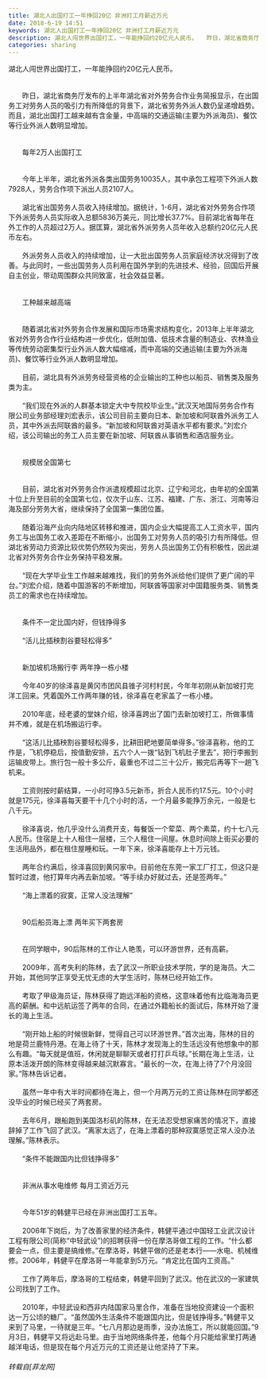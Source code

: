 ```yaml
---
title: 湖北人出国打工一年挣回20亿 非洲打工月薪近万元
date: 2018-6-19 14:51
keywords: 湖北人出国打工一年挣回20亿 非洲打工月薪近万元
description: 湖北人闯世界出国打工，一年能挣回约20亿元人民币。　　昨日，湖北省商务厅发布的上半年湖北省对外劳务合作业务简报显示，在出国务工对劳务人员的吸引力有所降低的背景下，湖北省劳务外派人数仍呈递增趋势。而且，湖北出国打工越来越有含金量，中高端的交通运输(主要为外派海员)、餐饮等行业外派人数明显增加。　　每年2万人出国打工　　今年上半年，湖北省外派各类出国劳务10035人，其中承包工程项下外派人数7928人，劳务合作项下派出人员2107人。　　湖北省出国劳务人员收入持续增加。据统计，1-6月，湖北省对外劳务合作项下外派劳务人员实际收入总额5836万美元，同比增长37.7%。目前湖北省每年在外工作的人员超过2万人。据匡算，湖北省外派劳务人员年收入总额约20亿元人民币左右。　　外派劳务人员收入的持续增加，让一大批出国劳务人员家庭经济状况得到了改善。与此同时，一些出国劳务人员利用在国外学到的先进技术、经验，回国后开展自主创业，带动周围群众共同致富，社会效益显著。　　工种越来越高端　　随着湖北省对外劳务合作发展和国际市场需求结构变化，2013年上半年湖北省对外劳务合作行业结构进一步优化，低附加值、低技术含量的制造业、农林渔业等传统劳动密集型行业外派人数大幅缩减，而中高端的交通运输(主要为外派海员)、餐饮等行业外派人数明显增加。　　目前，湖北具有外派劳务经营资格的企业输出的工种也以船员、销售类及服务类为主。　　“我们现在外派的人群基本锁定大中专院校毕业生。”武汉天地国际劳务合作有限公司业务部经理刘宏表示，该公司目前主要向日本、新加坡和阿联酋外派务工人员，其中外派去阿联酋的最多。“新加坡和阿联酋对英语水平都有要求。”刘宏介绍，该公司输出的务工人员主要在新加坡、阿联酋从事销售和酒店服务业。　　规模居全国第七　　目前，湖北省对外劳务合作派遣规模超过北京、辽宁和河北，由年初的全国第十位上升至目前的全国第七位，仅次于山东、江苏、福建、广东、浙江、河南等沿海及部分劳务大省，继续保持了全国第一集团位置。　　随着沿海产业向内陆地区转移和推进，国内企业大幅提高工人工资水平，国内务工与出国务工收入差距在不断缩小，出国务工对劳务人员的吸引力有所降低。但湖北省劳动力资源比较优势仍然较为突出，劳务人员出国务工仍有积极性，因此湖北省对外劳务合作业务保持平稳发展。　　“现在大学毕业生工作越来越难找，我们的劳务外派给他们提供了更广阔的平台。”刘宏介绍，随着中国游客的不断增加，阿联酋等国家对中国籍服务类、销售类员工的需求也在持续增加。　　条件不一定比国内好，但钱挣得多　　“活儿比插秧割谷要轻松得多”　　新加坡机场搬行李 两年挣一栋小楼　　今年40岁的徐泽喜是黄冈市团风县锥子河村村民，今年年初刚从新加坡打完洋工回来。凭着国外工作两年赚的钱，徐泽喜在老家盖了一栋小楼。　　2010年底，经老婆的堂妹介绍，徐泽喜跨出了国门去新加坡打工，所做事情并不难，就是在机场搬运行李。　　“这活儿比插秧割谷要轻松得多，比耕田耙地要简单得多。”徐泽喜称，他的工作是，飞机停稳后，按值勤安排，五六个人一拨“钻到飞机肚子里去”，把行李搬到运输皮带上。旅行包一般十多公斤，最重也不过二三十公斤，搬完后再等下一趟飞机来。　　工资则按时薪结算，一小时可挣3.5元新币，折合人民币约17.5元。10个小时就是175元，徐泽喜每天要干十几个小时的活，一个月最多能挣万余元，一般是七八千元。　　徐泽喜说，他几乎没什么消费开支，每餐饭一个荤菜、两个素菜，约十七八元人民币。住宿是上十人租住一层楼，三个人租住一间屋。休息时间除上街买必要的生活用品外，都在租住屋睡和玩。一年下来，徐泽喜能存上十万元钱。　　两年合约满后，徐泽喜回到黄冈家中。目前他在东莞一家工厂打工，但这只是暂时过渡，他打算年内再去新加坡。“等手续办好就过去，还是签两年。”　　“海上漂着的寂寞，正常人没法理解”　　90后船员海上漂 两年买下两套房　　在同学眼中，90后陈林的工作让人艳羡，可以环游世界，还有高薪。　　2009年，高考失利的陈林，去了武汉一所职业技术学院，学的是海员。大二开始，其他同学正享受无忧无虑的大学生活时，陈林已经开始工作。　　考取了甲级海员证，陈林获得了跑远洋船的资格，这意味着他有比临海海员更高的薪酬。和中远航运签了两年的合同，在通过外籍船长的面试后，陈林开始了漫长的海上生活。　　“刚开始上船的时候很新鲜，觉得自己可以环游世界。”首次出海，陈林的目的地是荷兰鹿特丹港。在海上待了十天，陈林才发现海上的生活远没有他想象中的那么有趣。“每天就是值班，休闲就是聊聊天或者打打乒乓球。”长期在海上生活，让原本活泼开朗的陈林变得越来越沉默寡言。“最长的一次，在海上待了7个月没回家。”陈林告诉记者。　　虽然一年中有大半时间都待在海上，但一个月两万元的工资让陈林在同学都还没毕业的时候已经买了两套房。　　去年6月，跟船跑到美国洛杉矶的陈林，在无法忍受想家痛苦的情况下，直接辞掉了工作飞回了武汉。“离家太远了，在海上漂着的那种寂寞感觉正常人没办法理解。”陈林表示。　　“条件不能跟国内比但钱挣得多”　　非洲从事水电维修 每月工资近万元　　今年51岁的韩健平已经在非洲出国打工五年。　　2006年下岗后，为了改善家里的经济条件，韩健平通过中国轻工业武汉设计工程有限公司(简称“中轻武设”)的招聘获得一份在摩洛哥做工程的工作。“什么都要会一点，但主要是搞维修。”在摩洛哥，韩健平做的还是老本行——水电、机械维修。2006年，韩健平在摩洛哥一年能拿到5万元。“肯定比在国内工资高。”　　工作了两年后，摩洛哥的工程结束，韩健平回到了武汉。他在武汉的一家建筑公司找到了工作。　　2010年，中轻武设和西非内陆国家马里合作，准备在当地投资建设一个面积达一万公顷的糖厂。“虽然国外生活条件不能跟国内比，但是钱挣得多。”韩健平又来到了马里，一待就是三年。“七八月那边是雨季，没办法施工，所以就能回国。”9月3日，韩健平又将远赴马里。由于当地网络条件差，他每个月只能给家里打两通越洋电话，但是现在每个月近万元的工资还是让他坚持了下来。
categories: sharing
---
```

<td class="t_f" id="postmessage_1433037">

湖北人闯世界出国打工，一年能挣回约20亿元人民币。<br/>
<br/>
<br/>
　　昨日，湖北省商务厅发布的上半年湖北省对外劳务合作业务简报显示，在出国务工对劳务人员的吸引力有所降低的背景下，湖北省劳务外派人数仍呈递增趋势。而且，湖北出国打工越来越有含金量，中高端的交通运输(主要为外派海员)、餐饮等行业外派人数明显增加。<br/>
<br/>
<br/>
　　每年2万人出国打工<br/>
<br/>
<br/>
　　今年上半年，湖北省外派各类出国劳务10035人，其中承包工程项下外派人数7928人，劳务合作项下派出人员2107人。<br/>
<br/>
　　湖北省出国劳务人员收入持续增加。据统计，1-6月，湖北省对外劳务合作项下外派劳务人员实际收入总额5836万美元，同比增长37.7%。目前湖北省每年在外工作的人员超过2万人。据匡算，湖北省外派劳务人员年收入总额约20亿元人民币左右。<br/>
<br/>
　　外派劳务人员收入的持续增加，让一大批出国劳务人员家庭经济状况得到了改善。与此同时，一些出国劳务人员利用在国外学到的先进技术、经验，回国后开展自主创业，带动周围群众共同致富，社会效益显著。<br/>
<br/>
<br/>
　　工种越来越高端<br/>
<br/>
<br/>
　　随着湖北省对外劳务合作发展和国际市场需求结构变化，2013年上半年湖北省对外劳务合作行业结构进一步优化，低附加值、低技术含量的制造业、农林渔业等传统劳动密集型行业外派人数大幅缩减，而中高端的交通运输(主要为外派海员)、餐饮等行业外派人数明显增加。<br/>
<br/>
　　目前，湖北具有外派劳务经营资格的企业输出的工种也以船员、销售类及服务类为主。<br/>
<br/>
　　“我们现在外派的人群基本锁定大中专院校毕业生。”武汉天地国际劳务合作有限公司业务部经理刘宏表示，该公司目前主要向日本、新加坡和阿联酋外派务工人员，其中外派去阿联酋的最多。“新加坡和阿联酋对英语水平都有要求。”刘宏介绍，该公司输出的务工人员主要在新加坡、阿联酋从事销售和酒店服务业。<br/>
<br/>
<br/>
　　规模居全国第七<br/>
<br/>
<br/>
　　目前，湖北省对外劳务合作派遣规模超过北京、辽宁和河北，由年初的全国第十位上升至目前的全国第七位，仅次于山东、江苏、福建、广东、浙江、河南等沿海及部分劳务大省，继续保持了全国第一集团位置。<br/>
<br/>
　　随着沿海产业向内陆地区转移和推进，国内企业大幅提高工人工资水平，国内务工与出国务工收入差距在不断缩小，出国务工对劳务人员的吸引力有所降低。但湖北省劳动力资源比较优势仍然较为突出，劳务人员出国务工仍有积极性，因此湖北省对外劳务合作业务保持平稳发展。<br/>
<br/>
　　“现在大学毕业生工作越来越难找，我们的劳务外派给他们提供了更广阔的平台。”刘宏介绍，随着中国游客的不断增加，阿联酋等国家对中国籍服务类、销售类员工的需求也在持续增加。<br/>
<br/>
<br/>
　　条件不一定比国内好，但钱挣得多<br/>
<br/>
　　“活儿比插秧割谷要轻松得多”<br/>
<br/>
<br/>
　　新加坡机场搬行李 两年挣一栋小楼<br/>
<br/>
　　今年40岁的徐泽喜是黄冈市团风县锥子河村村民，今年年初刚从新加坡打完洋工回来。凭着国外工作两年赚的钱，徐泽喜在老家盖了一栋小楼。<br/>
<br/>
　　2010年底，经老婆的堂妹介绍，徐泽喜跨出了国门去新加坡打工，所做事情并不难，就是在机场搬运行李。<br/>
<br/>
　　“这活儿比插秧割谷要轻松得多，比耕田耙地要简单得多。”徐泽喜称，他的工作是，飞机停稳后，按值勤安排，五六个人一拨“钻到飞机肚子里去”，把行李搬到运输皮带上。旅行包一般十多公斤，最重也不过二三十公斤，搬完后再等下一趟飞机来。<br/>
<br/>
　　工资则按时薪结算，一小时可挣3.5元新币，折合人民币约17.5元。10个小时就是175元，徐泽喜每天要干十几个小时的活，一个月最多能挣万余元，一般是七八千元。<br/>
<br/>
　　徐泽喜说，他几乎没什么消费开支，每餐饭一个荤菜、两个素菜，约十七八元人民币。住宿是上十人租住一层楼，三个人租住一间屋。休息时间除上街买必要的生活用品外，都在租住屋睡和玩。一年下来，徐泽喜能存上十万元钱。<br/>
<br/>
　　两年合约满后，徐泽喜回到黄冈家中。目前他在东莞一家工厂打工，但这只是暂时过渡，他打算年内再去新加坡。“等手续办好就过去，还是签两年。”<br/>
<br/>
　　“海上漂着的寂寞，正常人没法理解”<br/>
<br/>
<br/>
　　90后船员海上漂 两年买下两套房<br/>
<br/>
<br/>
　　在同学眼中，90后陈林的工作让人艳羡，可以环游世界，还有高薪。<br/>
<br/>
　　2009年，高考失利的陈林，去了武汉一所职业技术学院，学的是海员。大二开始，其他同学正享受无忧无虑的大学生活时，陈林已经开始工作。<br/>
<br/>
　　考取了甲级海员证，陈林获得了跑远洋船的资格，这意味着他有比临海海员更高的薪酬。和中远航运签了两年的合同，在通过外籍船长的面试后，陈林开始了漫长的海上生活。<br/>
<br/>
　　“刚开始上船的时候很新鲜，觉得自己可以环游世界。”首次出海，陈林的目的地是荷兰鹿特丹港。在海上待了十天，陈林才发现海上的生活远没有他想象中的那么有趣。“每天就是值班，休闲就是聊聊天或者打打乒乓球。”长期在海上生活，让原本活泼开朗的陈林变得越来越沉默寡言。“最长的一次，在海上待了7个月没回家。”陈林告诉记者。<br/>
<br/>
　　虽然一年中有大半时间都待在海上，但一个月两万元的工资让陈林在同学都还没毕业的时候已经买了两套房。<br/>
<br/>
　　去年6月，跟船跑到美国洛杉矶的陈林，在无法忍受想家痛苦的情况下，直接辞掉了工作飞回了武汉。“离家太远了，在海上漂着的那种寂寞感觉正常人没办法理解。”陈林表示。<br/>
<br/>
　　“条件不能跟国内比但钱挣得多”<br/>
<br/>
<br/>
　　非洲从事水电维修 每月工资近万元<br/>
<br/>
<br/>
　　今年51岁的韩健平已经在非洲出国打工五年。<br/>
<br/>
　　2006年下岗后，为了改善家里的经济条件，韩健平通过中国轻工业武汉设计工程有限公司(简称“中轻武设”)的招聘获得一份在摩洛哥做工程的工作。“什么都要会一点，但主要是搞维修。”在摩洛哥，韩健平做的还是老本行——水电、机械维修。2006年，韩健平在摩洛哥一年能拿到5万元。“肯定比在国内工资高。”<br/>
<br/>
　　工作了两年后，摩洛哥的工程结束，韩健平回到了武汉。他在武汉的一家建筑公司找到了工作。<br/>
<br/>
　　2010年，中轻武设和西非内陆国家马里合作，准备在当地投资建设一个面积达一万公顷的糖厂。“虽然国外生活条件不能跟国内比，但是钱挣得多。”韩健平又来到了马里，一待就是三年。“七八月那边是雨季，没办法施工，所以就能回国。”9月3日，韩健平又将远赴马里。由于当地网络条件差，他每个月只能给家里打两通越洋电话，但是现在每个月近万元的工资还是让他坚持了下来。</td>
###### 转载自[菲龙网]